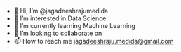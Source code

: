 - 👋 Hi, I’m @jagadeeshrajumedida
- 👀 I’m interested in Data Science
- 🌱 I’m currently learning Machine Learning
- 💞️ I’m looking to collaborate on 
- 📫 How to reach me jagadeeshraju.medida@gmail.com

<!---
jagadeeshrajumedida/jagadeeshrajumedida is a ✨ special ✨ repository because its `README.md` (this file) appears on your GitHub profile.
You can click the Preview link to take a look at your changes.
--->
